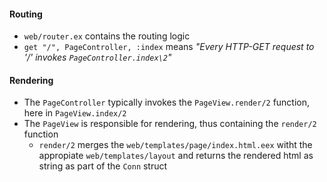 #### Routing
* `web/router.ex` contains the routing logic
* `get "/", PageController, :index` means _"Every HTTP-GET request to '/' invokes `PageController.index\2`"_

#### Rendering
* The `PageController` typically invokes the `PageView.render/2` function, here in `PageView.index/2`
* The `PageView` is responsible for rendering, thus containing the `render/2` function
    * `render/2` merges the `web/templates/page/index.html.eex` witht the appropiate `web/templates/layout`
    and returns the rendered html as string as part of the `Conn` struct
